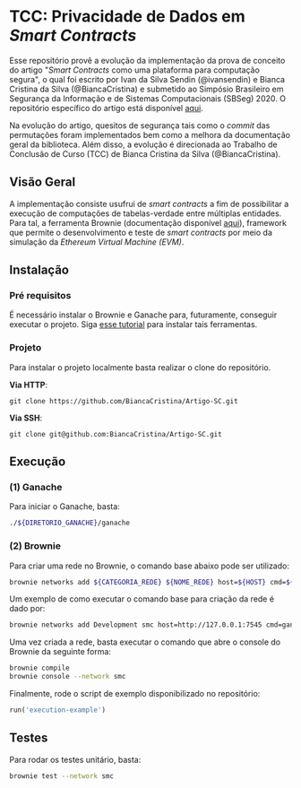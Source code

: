 # TCC: Privacidade de Dados em *Smart Contracts*
Esse repositório provê a evolução da implementação da prova de conceito do artigo "*Smart Contracts* como uma plataforma para computação segura", o qual foi escrito por Ivan da Silva Sendin (@ivansendin) e Bianca Cristina da Silva (@BiancaCristina) e submetido ao Simpósio Brasileiro em Segurança da Informação e de Sistemas Computacionais (SBSeg) 2020. O repositório específico do artigo está disponível [aqui](https://github.com/BiancaCristina/Artigo-SC).

Na evolução do artigo, quesitos de segurança tais como o *commit* das permutações foram implementados bem como a melhora da documentação geral da biblioteca. Além disso, a evolução é direcionada ao Trabalho de Conclusão de Curso (TCC) de Bianca Cristina da Silva (@BiancaCristina).

## Visão Geral
A implementação consiste usufrui de *smart contracts* a fim de possibilitar a execução de computações de tabelas-verdade entre múltiplas entidades. Para tal, a ferramenta Brownie (documentação disponível [aqui](https://eth-brownie.readthedocs.io/en/stable/)), framework que permite o desenvolvimento e teste de *smart contracts* por meio da simulação da *Ethereum Virtual Machine (EVM)*. 

## Instalação
### Pré requisitos
É necessário instalar o Brownie e Ganache para, futuramente, conseguir executar o projeto. Siga [esse tutorial](https://medium.com/better-programming/part-1-brownie-smart-contracts-framework-for-ethereum-basics-5efc80205413) para instalar tais ferramentas. 

### Projeto
Para instalar o projeto localmente basta realizar o clone do repositório.

**Via HTTP**:
```
git clone https://github.com/BiancaCristina/Artigo-SC.git
```

**Via SSH**:
```
git clone git@github.com:BiancaCristina/Artigo-SC.git
```

## Execução
### (1) Ganache
Para iniciar o Ganache, basta:  
```bash
./${DIRETORIO_GANACHE}/ganache
```

### (2) Brownie
Para criar uma rede no Brownie, o comando base abaixo pode ser utilizado:
```bash
brownie networks add ${CATEGORIA_REDE} ${NOME_REDE} host=${HOST} cmd=${GANACHE}
```

Um exemplo de como executar o comando base para criação da rede é dado por:
```bash
brownie networks add Development smc host=http://127.0.0.1:7545 cmd=ganache-cli
```

Uma vez criada a rede, basta executar o comando que abre o console do Brownie da seguinte forma:
```bash
brownie compile
brownie console --network smc
```

Finalmente, rode o script de exemplo disponibilizado no repositório:
```python
run('execution-example')
```

## Testes
Para rodar os testes unitário, basta:
```bash
brownie test --network smc
```